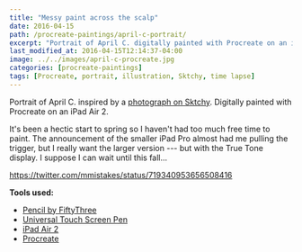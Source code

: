 ```yaml
---
title: "Messy paint across the scalp"
date: 2016-04-15
path: /procreate-paintings/april-c-portrait/
excerpt: "Portrait of April C. digitally painted with Procreate on an iPad."
last_modified_at: 2016-04-15T12:14:37-04:00
image: ../../images/april-c-procreate.jpg
categories: [procreate-paintings]
tags: [Procreate, portrait, illustration, Sktchy, time lapse]
---
```


Portrait of April C. inspired by a [photograph on Sktchy](https://sktchy.com/idj87H). Digitally painted with Procreate on an iPad Air 2.

It's been a hectic start to spring so I haven't had too much free time to paint. The announcement of the smaller iPad Pro almost had me pulling the trigger, but I really want the larger version --- but with the True Tone display. I suppose I can wait until this fall...

https://twitter.com/mmistakes/status/719340953656508416

**Tools used:**

- [Pencil by FiftyThree](https://www.amazon.com/FiftyThree-Digital-Stylus-Pencil-iPhone/dp/B01JJBUYR4/ref=as_li_ss_tl?keywords=pencil+53&qid=1550586265&s=gateway&sr=8-3&linkCode=ll1&tag=mademist-20&linkId=0134793cb840affff60f2e45a7f64678&language=en_US)
- [Universal Touch Screen Pen](https://www.amazon.com/gp/product/B00575TN42/ref=as_li_ss_tl?ie=UTF8&camp=1789&creative=390957&creativeASIN=B00575TN42&linkCode=as2&tag=mademist-20)
- [iPad Air 2](https://en.wikipedia.org/wiki/IPad_Air_2)
- [Procreate](https://procreate.art/)
